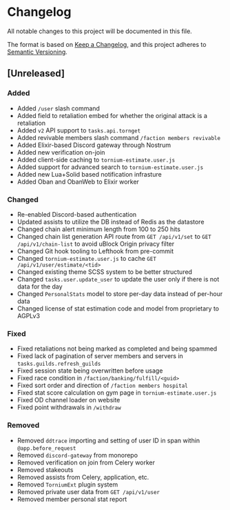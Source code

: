 # Changelog
All notable changes to this project will be documented in this file.

The format is based on [Keep a Changelog](https://keepachangelog.com/en/1.1.0/),
and this project adheres to [Semantic Versioning](https://semver.org/spec/v2.0.0.html).

## [Unreleased]
### Added
- Added `/user` slash command
- Added field to retaliation embed for whether the original attack is a retaliation
- Added `v2` API support to `tasks.api.tornget`
- Added revivable members slash command `/faction members revivable`
- Added Elixir-based Discord gateway through Nostrum
- Added new verification on-join
- Added client-side caching to `tornium-estimate.user.js`
- Added support for advanced search to `tornium-estimate.user.js`
- Added new Lua+Solid based notification infrasture
- Added Oban and ObanWeb to Elixir worker

### Changed
- Re-enabled Discord-based authentication
- Updated assists to utilize the DB instead of Redis as the datastore
- Changed chain alert minimum length from 100 to 250 hits
- Changed chain list generation API route from `GET /api/v1/set` to `GET /api/v1/chain-list` to avoid uBlock Origin privacy filter
- Changed Git hook tooling to Lefthook from pre-commit
- Changed `tornium-estimate.user.js` to cache `GET /api/v1/user/estimate/<tid>`
- Changed existing theme SCSS system to be better structured
- Changed `tasks.user.update_user` to update the user only if there is not data for the day
- Changed `PersonalStats` model to store per-day data instead of per-hour data
- Changed license of stat estimation code and model from proprietary to AGPLv3

### Fixed
- Fixed retaliations not being marked as completed and being spammed
- Fixed lack of pagination of server members and servers in `tasks.guilds.refresh_guilds`
- Fixed session state being overwritten before usage
- Fixed race condition in `/faction/banking/fulfill/<guid>`
- Fixed sort order and direction of `/faction members hospital`
- Fixed stat score calculation on gym page in `tornium-estimate.user.js`
- Fixed OD channel loader on website
- Fixed point withdrawals in `/withdraw`

### Removed
- Removed `ddtrace` importing and setting of user ID in span within `@app.before_request`
- Removed `discord-gateway` from monorepo
- Removed verification on join from Celery worker
- Removed stakeouts
- Removed assists from Celery, application, etc.
- Removed `TorniumExt` plugin system
- Removed private user data from `GET /api/v1/user`
- Removed member personal stat report
